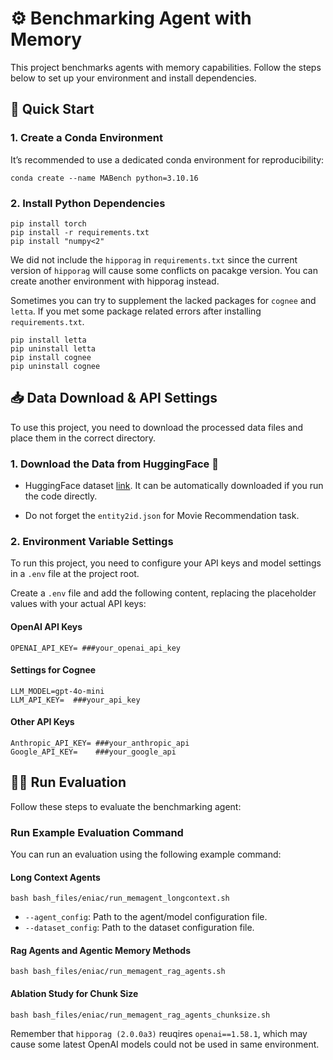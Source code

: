 # ⚙️ Benchmarking Agent with Memory

This project benchmarks agents with memory capabilities. Follow the steps below to set up your environment and install dependencies.

## 🚀 Quick Start

### 1. Create a Conda Environment

It’s recommended to use a dedicated conda environment for reproducibility:
```
conda create --name MABench python=3.10.16
```

### 2. Install Python Dependencies

```
pip install torch
pip install -r requirements.txt
pip install "numpy<2"
```
We did not include the `hipporag` in `requirements.txt` since the current version of `hipporag` will cause some conflicts on pacakge version. You can create another environment with hipporag instead.  

Sometimes you can try to supplement the lacked packages for `cognee` and `letta`. If you met some package related errors after installing `requirements.txt`. 
```
pip install letta
pip uninstall letta   
pip install cognee
pip uninstall cognee
```

## 📥 Data Download & API Settings

To use this project, you need to download the processed data files and place them in the correct directory.

### 1. Download the Data from HuggingFace 🤗 

- HuggingFace dataset [link](https://huggingface.co/datasets/ai-hyz/MemoryAgentBench). It can be automatically downloaded if you run the code directly. 

- Do not forget the `entity2id.json` for Movie Recommendation task.


### 2. Environment Variable Settings

To run this project, you need to configure your API keys and model settings in a `.env` file at the project root.

Create a `.env` file and add the following content, replacing the placeholder values with your actual API keys:

#### OpenAI API Keys

```
OPENAI_API_KEY= ###your_openai_api_key
```

#### Settings for Cognee
```
LLM_MODEL=gpt-4o-mini
LLM_API_KEY=  ###your_api_key
```

#### Other API Keys
```
Anthropic_API_KEY= ###your_anthropic_api
Google_API_KEY=    ###your_google_api
```

## 🏃‍♂️ Run Evaluation

Follow these steps to evaluate the benchmarking agent:


### Run Example Evaluation Command

You can run an evaluation using the following example command:

#### Long Context Agents
```
bash bash_files/eniac/run_memagent_longcontext.sh
```
- `--agent_config`: Path to the agent/model configuration file.
- `--dataset_config`: Path to the dataset configuration file.

#### Rag Agents and Agentic Memory Methods

```
bash bash_files/eniac/run_memagent_rag_agents.sh
```
#### Ablation Study for Chunk Size
```
bash bash_files/eniac/run_memagent_rag_agents_chunksize.sh
```

Remember that `hipporag (2.0.0a3)` reuqires `openai==1.58.1`, which may cause some latest OpenAI models could not be used in same environment. 


